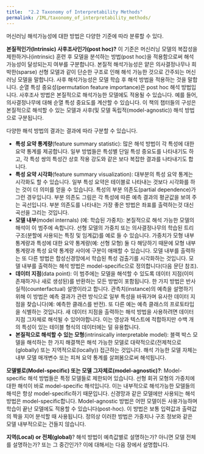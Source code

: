 ```yaml
---
title:  "2.2 Taxonomy of Interpretability Methods"
permalink: /IML/taxonomy_of_interpretability_methods/
---
```


머신러닝 해석가능성에 대한 방법은 다양한 기준에 따라 분류할 수 있다.

**본질적인가(Intrinsic) 사후조사인가(post hoc)?** 이 기준은 머신러닝 모델의 복잡성을 제한하거나(intrinsic) 훈련 후 모델을 분석하는 방법(post hoc)을 적용함으로써 해석가능성이 달성되는지 여부를 구분합니다. 본질적 해석가능성은 얕은 의사결정나무나 희박한(sparse) 선형 모델과 같이 단순한 구조로 인해 해석 가능한 것으로 간주되는 머신러닝 모델을 말합니다. 사후 해석가능성은 모델 학습 후 해석 방법을 적용하는 것을 말합니다. 순열 특성 중요성(permutation feature importance)은 post hoc 해석 방법입니다. 사후조사 방법은 본질적으로 해석가능한 모델에도 적용될 수 있습니다. 예를 들어, 의사결정나무에 대해 순열 특성 중요도를 계산할 수 있습니다. 이 책의 챕터들의 구성은 본질적으로 해석할 수 있는 모델과 사후(및 모델 독립적(model-agnostic)) 해석 방법으로 구분됩니다.

다양한 해석 방법의 결과는 결과에 따라 구분할 수 있습니다.

- **특성 요약 통계량**(feature summary statistic): 많은 해석 방법이 각 특성에 대한 요약 통계를 제공합니다. 일부 방법들은 특성별 단일 특성 중요도를 나타내기도 하고, 각 특성 쌍의 특성간 상호 작용 강도와 같은 보다 복잡한 결과를 나타내기도 합니다.
- **특성 요약 시각화**(feature summary visualization): 대부분의 특성 요약 통계는 시각화도 할 수 있습니다. 일부 특성 요약은 테이블로 나타내는 것보다 시각화를 하는 것이 더 의미를 얻을 수 있습니다. 특성의 부분 의존도(partial dependence)가 그런 경우입니다. 부분 의존도 그림은 각 특성에 따른 예측 결과의 평균값을 보여 주는 곡선입니다. 부분 의존도를 나타내는 가장 좋은 방법은 좌표를 출력하는것 대신 곡선을 그리는 것입니다.
- **모델 내부**(model internals) (예: 학습된 가중치): 본질적으로 해석 가능한 모델의 해석이 이 범주에 속합니다. 선형 모델의 가중치 또는 의사결정나무의 학습된 트리 구조(분할에 사용되는 특징 및 임계값)를 예로 들 수 있습니다. 가중치가 모형 내부 통계량과 특성에 대한 요약 통계량(예: 선형 모형) 둘 다 해당하기 때문에 모형 내부 통계량과 특성 요약 통계량 사이에 구분이 애매할 수 있습니다. 모델 내부를 출력하는 또 다른 방법은 합성신경망에서 학습된 특성 검출기를 시각화하는 것입니다. 모델 내부를 출력하는 해석 방법은 model-specific으로 정의합니다(다음 문단 참조).
- **데이터 지점**(data point): 이 범주에는 모델을 해석할 수 있도록 데이터 지점(이미 존재하거나 새로 생성된)를 반환하는 모든 방법이 포함됩니다. 한 가지 방법은 반사실적(counterfactual) 설명이라고 합니다. 관측치(instance)의 예측을 설명하기 위해 이 방법은 예측 결과가 관련 방식으로 일부 특성을 바꿔가며 유사한 데이터 지점을 찾습니다(예: 예측한 클래스를 반전). 또 다른 예는 예측 클래스의 프로토타입을 식별하는 것입니다. 새 데이터 지점을 출력하는 해석 방법을 사용하려면 데이터 지점 그자체로 해석될 수 있어야합니다. 이는 영상과 텍스트에 적합하지만 수백 개의 특성이 있는 테이블 형식의 데이터에는 덜 유용합니다.
- **본질적으로 해석할 수 있는 모형**(intrinsically interpretable model): 블랙 박스 모델을 해석하는 한 가지 해결책은 해석 가능한 모델로 대략적으로(전제척으로(globally) 또는 지역적으로(locally)) 접근하는 것입니다. 해석 가능한 모델 자체는 내부 모델 매개변수 또는 피쳐 요약 통계를 살펴봄으로써 해석됩니다.

**모델별로(Model-specific) 또는 모델 그자체로(model-agnostic)?**: Model-specific 해석 방법들은 특정 모델들로 제한되어 있습니다. 선형 회귀 모형의 가중치에 대한 해석이 바로 model-specific 해석입니다. 이는 내부적으로 해석가능한 모델들의 해석은 항상 model-specific하기 때문입니다. 신경망과 같은 모델에만 사용되는 해석 방법은 model-specific합니다. Model-agnostic 방법은 어떤 모델이든 사용가능하며 학습이 끝난 모델에도 적용할 수 있습니다(post-hoc). 이 방법은 보통 입력값과 출력값의 짝을 지어 분석할 때 사용됩니다. 정의상 이러한 방법은 가중치나 구조 정보와 같은 모델 내부적으로는 건들지 않습니다. 

**지역(Local) or 전체(global)**? 해석 방법이 예측값별로 설명하는가? 아니면 모델 전체를 설명하는가? 또는 그 중간인가? 이에 대해서는 다음 장에서 설명합니다.
  
